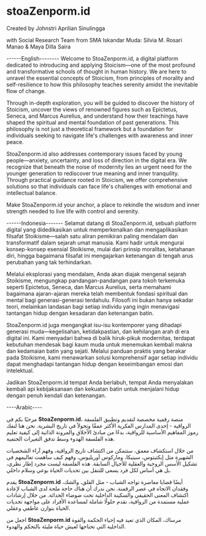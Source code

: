 # stoaZenporm.id

Created by Johnstri Aprilian Sinulingga 

with Social Research Team from SMA Iskandar Muda:
Silvia M. Rosari Manao  &  Maya Dilla Saira

------English--------
Welcome to StoaZenporm.id, a digital platform dedicated to introducing and applying Stoicism—one of the most profound and transformative schools of thought in human history. We are here to unravel the essential concepts of Stoicism, from principles of morality and self-resilience to how this philosophy teaches serenity amidst the inevitable flow of change.

Through in-depth exploration, you will be guided to discover the history of Stoicism, uncover the views of renowned figures such as Epictetus, Seneca, and Marcus Aurelius, and understand how their teachings have shaped the spiritual and mental foundation of past generations. This philosophy is not just a theoretical framework but a foundation for individuals seeking to navigate life's challenges with awareness and inner peace.

StoaZenporm.id also addresses contemporary issues faced by young people—anxiety, uncertainty, and loss of direction in the digital era. We recognize that beneath the noise of modernity lies an urgent need for the younger generation to rediscover true meaning and inner tranquility. Through practical guidance rooted in Stoicism, we offer comprehensive solutions so that individuals can face life's challenges with emotional and intellectual balance.

Make StoaZenporm.id your anchor, a place to rekindle the wisdom and inner strength needed to live life with control and serenity.


------Indonesia-------
Selamat datang di StoaZenporm.id, sebuah platform digital yang didedikasikan untuk memperkenalkan dan mengaplikasikan filsafat Stoikisme—salah satu aliran pemikiran paling mendalam dan transformatif dalam sejarah umat manusia. Kami hadir untuk mengurai konsep-konsep esensial Stoikisme, mulai dari prinsip moralitas, ketahanan diri, hingga bagaimana filsafat ini mengajarkan ketenangan di tengah arus perubahan yang tak terhindarkan.

Melalui eksplorasi yang mendalam, Anda akan diajak mengenal sejarah Stoikisme, mengungkap pandangan-pandangan para tokoh terkemuka seperti Epictetus, Seneca, dan Marcus Aurelius, serta memahami bagaimana ajaran-ajaran mereka telah membentuk fondasi spiritual dan mental bagi generasi-generasi terdahulu. Filosofi ini bukan hanya sekadar teori, melainkan landasan bagi setiap individu yang ingin menavigasi tantangan hidup dengan kesadaran dan ketenangan batin.

StoaZenporm.id juga mengangkat isu-isu kontemporer yang dihadapi generasi muda—kegelisahan, ketidakpastian, dan kehilangan arah di era digital ini. Kami menyadari bahwa di balik hiruk-pikuk modernitas, terdapat kebutuhan mendesak bagi kaum muda untuk menemukan kembali makna dan kedamaian batin yang sejati. Melalui panduan praktis yang berakar pada Stoikisme, kami menawarkan solusi komprehensif agar setiap individu dapat menghadapi tantangan hidup dengan keseimbangan emosi dan intelektual.

Jadikan StoaZenporm.id tempat Anda berlabuh, tempat Anda menyalakan kembali api kebijaksanaan dan kekuatan batin untuk menjalani hidup dengan penuh kendali dan ketenangan.


----Arabic----

مرحبًا بكم في **StoaZenporm.id**، منصة رقمية مخصصة لتقديم وتطبيق الفلسفة الرواقية - إحدى المدارس الفكرية الأكثر عمقًا وتحولاً في تاريخ البشرية. نحن هنا لنفك رموز المفاهيم الأساسية للرواقية، بدءًا من مبادئ الأخلاق والمرونة الذاتية إلى كيفية تعليم هذه الفلسفة الهدوء وسط تدفق التغيرات الحتمية.

من خلال استكشاف معمق، ستتمكن من اكتشاف تاريخ الرواقية، وفهم آراء الشخصيات الشهيرة مثل إبكتيتوس، سينيكا، وماركوس أوريليوس، وفهم كيف ساهمت تعاليمهم في تشكيل الأسس الروحية والعقلية للأجيال السابقة. هذه الفلسفة ليست مجرد إطار نظري، بل هي أساس لكل فرد يسعى للتنقل بين تحديات الحياة بوعي وسلام داخلي.

يقدم **StoaZenporm.id** أيضًا قضايا معاصرة تواجه الشباب - مثل القلق، والشك، وفقدان الاتجاه في عصر الرقمنة. نحن ندرك أن هناك حاجة ملحة لدى الشباب لإعادة اكتشاف المعنى الحقيقي والسكينة الداخلية تحت ضوضاء الحداثة. من خلال إرشادات عملية مستمدة من الرواقية، نقدم حلولًا شاملة لمساعدة الأفراد على مواجهة تحديات الحياة بتوازن عاطفي وعقلي.

اجعل من **StoaZenporm.id** مرساك، المكان الذي تعيد فيه إحياء الحكمة والقوة الداخلية التي تحتاجها لعيش حياة مليئة بالتحكم والهدوء.
